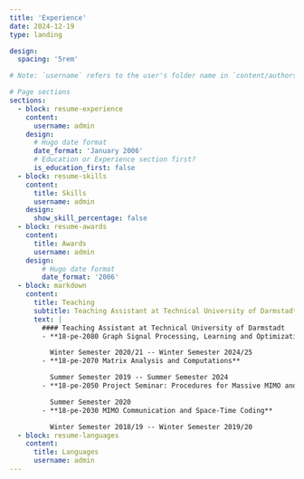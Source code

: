 ```yaml
---
title: 'Experience'
date: 2024-12-19
type: landing

design:
  spacing: '5rem'

# Note: `username` refers to the user's folder name in `content/authors/`

# Page sections
sections:
  - block: resume-experience
    content:
      username: admin
    design:
      # Hugo date format
      date_format: 'January 2006'
      # Education or Experience section first?
      is_education_first: false
  - block: resume-skills
    content:
      title: Skills
      username: admin
    design:
      show_skill_percentage: false
  - block: resume-awards
    content:
      title: Awards
      username: admin
    design:
        # Hugo date format
        date_format: '2006'
  - block: markdown
    content:
      title: Teaching
      subtitle: Teaching Assistant at Technical University of Darmstadt
      text: |
        #### Teaching Assistant at Technical University of Darmstadt
        - **18-pe-2080 Graph Signal Processing, Learning and Optimization**

          Winter Semester 2020/21 -- Winter Semester 2024/25
        - **18-pe-2070 Matrix Analysis and Computations**

          Summer Semester 2019 -- Summer Semester 2024
        - **18-pe-2050 Project Seminar: Procedures for Massive MIMO and 5G**

          Summer Semester 2020
        - **18-pe-2030 MIMO Communication and Space-Time Coding**

          Winter Semester 2018/19 -- Winter Semester 2019/20
  - block: resume-languages
    content:
      title: Languages
      username: admin
---
```

